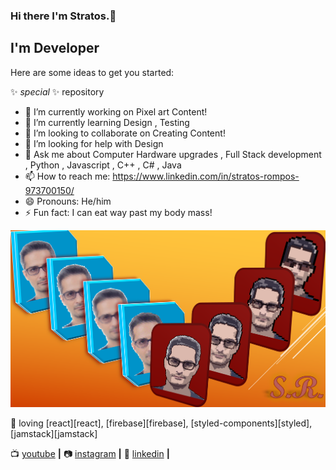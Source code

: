 ### Hi there I'm Stratos.👋

## I'm Developer 

Here are some ideas to get you started:

✨ _special_ ✨ repository

- 🔭 I’m currently working on Pixel art Content!
- 🌱 I’m currently learning Design , Testing 
- 👯 I’m looking to collaborate on Creating Content!
- 🤔 I’m looking for help with Design
- 💬 Ask me about Computer Hardware upgrades , Full Stack development , Python , Javascript , C++ , C# , Java 
- 📫 How to reach me: https://www.linkedin.com/in/stratos-rompos-973700150/
- 😄 Pronouns: He/him
- ⚡ Fun fact: I can eat way past my body mass!

[![Stratos Rompos][banner]][website]

💜 loving [react][react], [firebase][firebase], [styled-components][styled], [jamstack][jamstack]  


📺 [youtube][youtube] **|** 
📷 [instagram][instagram] **|** 
👔 [linkedin][linkedin] **|**

[banner]: https://raw.githubusercontent.com/Rompos/Rompos/master/banner.png

[website]: https://super-heroes-quest.netlify.app
[youtube]: https://www.youtube.com/results?search_query=Stratosro+Rompos
[instagram]: https://instagram.com/stratos_rompos
[linkedin]: https://www.linkedin.com/in/stratos-rompos-973700150/
